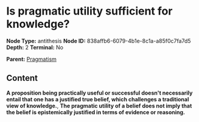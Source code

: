 # Is pragmatic utility sufficient for knowledge?

**Node Type:** antithesis
**Node ID:** 838affb6-6079-4b1e-8c1a-a85f0c7fa7d5
**Depth:** 2
**Terminal:** No

**Parent:** [Pragmatism](pragmatism.md)

## Content

**A proposition being practically useful or successful doesn't necessarily entail that one has a justified true belief, which challenges a traditional view of knowledge.**, **The pragmatic utility of a belief does not imply that the belief is epistemically justified in terms of evidence or reasoning.**
